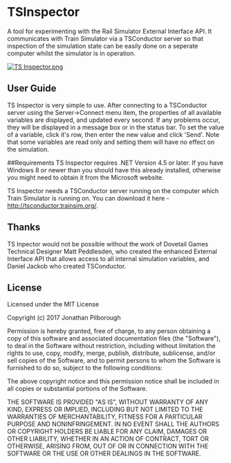 # TSInspector
A tool for experimenting with the Rail Simulator External Interface API. It communicates with Train Simulator via a TSConductor server so that inspection of the simulation state can be easily done on a seperate computer whilst the simulator is in operation.

[![TS Inspector.png](https://s30.postimg.org/tyvpo8329/TS_Inspector.png)](https://postimg.org/image/db47lq8al/)

## User Guide
TS Inspector is very simple to use. After connecting to a TSConductor server using the Server->Connect menu item, the properties of all available variables are displayed, and updated every second. If any problems occur, they will be displayed in a message box or in the status bar. To set the value of a variable, click it's row, then enter the new value and click 'Send'. Note that some variables are read only and setting them will have no effect on the simulation.

##Requirements
TS Inspector requires .NET Version 4.5 or later. If you have Windows 8 or newer than you should have this already installed, otherwise you might need to obtain it from the Microsoft website.

TS Inspector needs a TSConductor server running on the computer which Train Simulator is running on. You can download it here - http://tsconductor.trainsim.org/.

## Thanks

TS Inpector would not be possible without the work of Dovetail Games Technical Designer Matt Peddlesden, who created the enhanced External Interface API that allows access to all internal simulation variables, and Daniel Jackob who created TSConductor.

## License
Licensed under the MIT License

Copyright (c) 2017 Jonathan Pilborough

Permission is hereby granted, free of charge, to any person obtaining a copy
of this software and associated documentation files (the "Software"), to deal
in the Software without restriction, including without limitation the rights
to use, copy, modify, merge, publish, distribute, sublicense, and/or sell
copies of the Software, and to permit persons to whom the Software is
furnished to do so, subject to the following conditions:

The above copyright notice and this permission notice shall be included in all
copies or substantial portions of the Software.

THE SOFTWARE IS PROVIDED "AS IS", WITHOUT WARRANTY OF ANY KIND, EXPRESS OR
IMPLIED, INCLUDING BUT NOT LIMITED TO THE WARRANTIES OF MERCHANTABILITY,
FITNESS FOR A PARTICULAR PURPOSE AND NONINFRINGEMENT. IN NO EVENT SHALL THE
AUTHORS OR COPYRIGHT HOLDERS BE LIABLE FOR ANY CLAIM, DAMAGES OR OTHER
LIABILITY, WHETHER IN AN ACTION OF CONTRACT, TORT OR OTHERWISE, ARISING FROM,
OUT OF OR IN CONNECTION WITH THE SOFTWARE OR THE USE OR OTHER DEALINGS IN THE
SOFTWARE.
